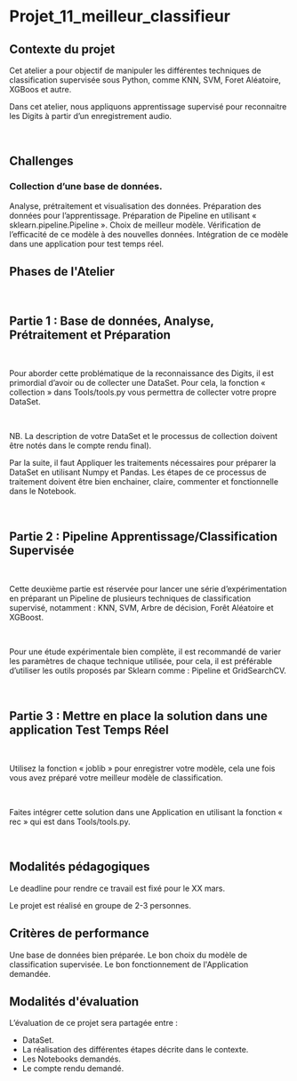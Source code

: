# Projet_11_meilleur_classifieur

## Contexte du projet
Cet atelier a pour objectif de manipuler les différentes techniques de classification supervisée sous Python, comme KNN, SVM, Foret Aléatoire, XGBoos et autre.

Dans cet atelier, nous appliquons apprentissage supervisé pour reconnaitre les Digits à partir d’un enregistrement audio.

​

## Challenges

###  Collection d’une base de données.
Analyse, prétraitement et visualisation des données.
Préparation des données pour l’apprentissage.
Préparation de Pipeline en utilisant « sklearn.pipeline.Pipeline ».
Choix de meilleur modèle.
Vérification de l’efficacité de ce modèle à des nouvelles données.
Intégration de ce modèle dans une application pour test temps réel.
​

## Phases de l'Atelier

​

## Partie 1 : Base de données, Analyse, Prétraitement et Préparation

​

Pour aborder cette problématique de la reconnaissance des Digits, il est primordial d’avoir ou de collecter une DataSet. Pour cela, la fonction « collection » dans Tools/tools.py vous permettra de collecter votre propre DataSet.

​

NB. La description de votre DataSet et le processus de collection doivent être notés dans le compte rendu final).

Par la suite, il faut Appliquer les traitements nécessaires pour préparer la DataSet en utilisant Numpy et Pandas. Les étapes de ce processus de traitement doivent être bien enchainer, claire, commenter et fonctionnelle dans le Notebook.

​

## Partie 2 : Pipeline Apprentissage/Classification Supervisée

​

Cette deuxième partie est réservée pour lancer une série d’expérimentation en préparant un Pipeline de plusieurs techniques de classification supervisé, notamment : KNN, SVM, Arbre de décision, Forêt Aléatoire et XGBoost.

​

Pour une étude expérimentale bien complète, il est recommandé de varier les paramètres de chaque technique utilisée, pour cela, il est préférable d’utiliser les outils proposés par Sklearn comme : Pipeline et GridSearchCV.

​

## Partie 3 : Mettre en place la solution dans une application Test Temps Réel

​

Utilisez la fonction « joblib » pour enregistrer votre modèle, cela une fois vous avez préparé votre meilleur modèle de classification.

​

Faites intégrer cette solution dans une Application en utilisant la fonction « rec » qui est dans Tools/tools.py.

​

## Modalités pédagogiques
Le deadline pour rendre ce travail est fixé pour le XX mars.

Le projet est réalisé en groupe de 2-3 personnes.

## Critères de performance
Une base de données bien préparée.
Le bon choix du modèle de classification supervisée.
Le bon fonctionnement de l'Application demandée.

## Modalités d'évaluation
L’évaluation de ce projet sera partagée entre :
- DataSet.
- La réalisation des différentes étapes décrite dans le contexte.
- Les Notebooks demandés.
- Le compte rendu demandé.
